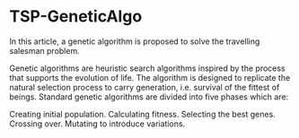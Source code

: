 # TSP-GeneticAlgo

In this article, a genetic algorithm is proposed to solve the travelling salesman problem.

Genetic algorithms are heuristic search algorithms inspired by the process that supports the evolution of life. The algorithm is designed to replicate the natural selection process to carry generation, i.e. survival of the fittest of beings. Standard genetic algorithms are divided into five phases which are:

Creating initial population.
Calculating fitness.
Selecting the best genes.
Crossing over.
Mutating to introduce variations.
